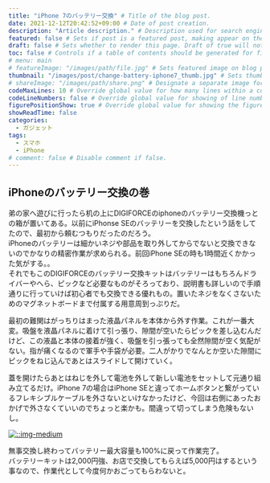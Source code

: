 ```yaml
---
title: "iPhone 7のバッテリー交換" # Title of the blog post.
date: 2021-12-12T20:42:52+09:00 # Date of post creation.
description: "Article description." # Description used for search engine.
featured: false # Sets if post is a featured post, making appear on the home page side bar.
draft: false # Sets whether to render this page. Draft of true will not be rendered.
toc: false # Controls if a table of contents should be generated for first-level links automatically.
# menu: main
# featureImage: "/images/path/file.jpg" # Sets featured image on blog post.
thumbnail: "/images/post/change-battery-iphone7_thumb.jpg" # Sets thumbnail image appearing inside card on homepage.
# shareImage: "/images/path/share.png" # Designate a separate image for social media sharing.
codeMaxLines: 10 # Override global value for how many lines within a code block before auto-collapsing.
codeLineNumbers: false # Override global value for showing of line numbers within code block.
figurePositionShow: true # Override global value for showing the figure label.
showReadTime: false
categories:
  - ガジェット
tags:
  - スマホ
  - iPhone
# comment: false # Disable comment if false.
---
```


## iPhoneのバッテリー交換の巻
弟の家へ遊びに行ったら机の上にDIGIFORCEのiphoneのバッテリー交換機っとの箱が置いてある。以前にiPhonse SEのバッテリーを交換したという話をしてたので、最初から頼むつもりだったのだろう。  
iPhoneのバッテリーは細かいネジや部品を取り外してからでないと交換できないのでかなりの精密作業が求められる。前回iPhone SEの時も1時間近くかかった気がする。。  
それでもこのDIGIFORCEのバッテリー交換キットはバッテリーはもちろんドライバーやへら、ピックなど必要なものがそろっており、説明書も詳しいので手順通りに行っていけば初心者でも交換できる優れもの。置いたネジをなくさないためのマグネットボードまで付属する用意周到っぷりだ。  

最初の難関はがっちりはまった液晶パネルを本体から外す作業。これが一番大変。吸盤を液晶パネルに着けて引っ張り、隙間が空いたらピックを差し込むんだけど、この液晶と本体の接着が強く、吸盤を引っ張っても全然隙間が空く気配がない。指が痛くなるので軍手や手袋が必要。二人がかりでなんとか空いた隙間にピックをねじ込んであとはスライドして開けていく。  

蓋を開けたらあとはねじを外して電池を外して新しい電池をセットして元通り組み立てるだけ。iPhone 7の場合はiPhone SEと違ってホームボタンと繋がっているフレキシブルケーブルを外さないといけなかったけど、今回は右側にあったおかげで外さなくていいのでちょっと楽かも。間違って切ってしまう危険もないし。  

[![::img-medium](/images/post/change-battery-iphone7_01.jpg)](/images/post/change-battery-iphone7_01.jpg)

無事交換し終わってバッテリー最大容量も100%に戻って作業完了。  
バッテリーキットは2,000円強、お店で交換してもらえば5,000円はするという事なので、作業代として今度何かおごってもらわないと。